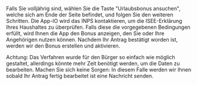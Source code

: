 ﻿Falls Sie volljährig sind, wählen Sie die Taste "Urlaubsbonus ansuchen", welche sich am Ende der Seite befindet, und folgen Sie den weiteren Schritten. Die App-IO wird das INPS kontaktieren, um die ISEE-Erklärung Ihres Haushaltes zu überprüfen. Falls diese die vorgegebenen Bedingungen erfüllt, wird Ihnen die App den Bonus anzeigen, den Sie oder Ihre Angehörigen nutzen können. Nachdem Ihr Antrag bestätigt worden ist, werden wir den Bonus erstellen und aktivieren.

Achtung: Das Verfahren wurde für den Bürger so einfach wie möglich gestaltet, allerdings könnte mehr Zeit benötigt werden, um die Daten zu bearbeiten. Machen Sie sich keine Sorgen: In diesem Falle werden wir Ihnen sobald Ihr Antrag fertig bearbeitet ist eine Nachricht senden.